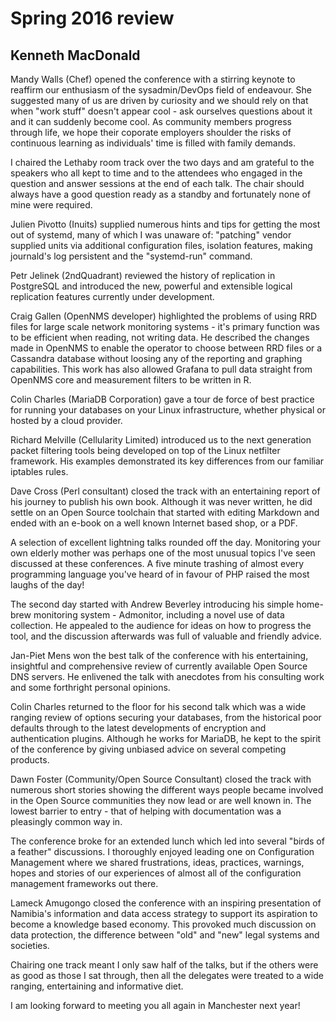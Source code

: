 # Spring 2016 review

## Kenneth MacDonald

Mandy Walls (Chef) opened the conference with a stirring keynote to
reaffirm our enthusiasm of the sysadmin/DevOps field of endeavour.
She suggested many of us are driven by curiosity and we should rely
on that when "work stuff" doesn't appear cool - ask ourselves
questions about it and it can suddenly become cool.  As community
members progress through life, we hope their coporate employers
shoulder the risks of continuous learning as individuals' time is
filled with family demands.

I chaired the Lethaby room track over the two days and am grateful to
the speakers who all kept to time and to the attendees who engaged in
the question and answer sessions at the end of each talk.  The chair
should always have a good question ready as a standby and fortunately
none of mine were required.

Julien Pivotto (Inuits) supplied numerous hints and tips for getting
the most out of systemd, many of which I was unaware of: "patching"
vendor supplied units via additional configuration files, isolation
features, making journald's log persistent and the "systemd-run"
command.

Petr Jelinek (2ndQuadrant) reviewed the history of replication in
PostgreSQL and introduced the new, powerful and extensible logical
replication features currently under development.

Craig Gallen (OpenNMS developer) highlighted the problems of using RRD
files for large scale network monitoring systems - it's primary
function was to be efficient when reading, not writing data.  He
described the changes made in OpenNMS to enable the operator to choose
between RRD files or a Cassandra database without loosing any of the
reporting and graphing capabilities.  This work has also allowed
Grafana to pull data straight from OpenNMS core and measurement
filters to be written in R.

Colin Charles (MariaDB Corporation) gave a tour de force of best
practice for running your databases on your Linux infrastructure,
whether physical or hosted by a cloud provider.

Richard Melville (Cellularity Limited) introduced us to the next
generation packet filtering tools being developed on top of the Linux
netfilter framework.  His examples demonstrated its key differences
from our familiar iptables rules.

Dave Cross (Perl consultant) closed the track with an entertaining
report of his journey to publish his own book.  Although it was never
written, he did settle on an Open Source toolchain that started with
editing Markdown and ended with an e-book on a well known Internet
based shop, or a PDF.

A selection of excellent lightning talks rounded off the day.
Monitoring your own elderly mother was perhaps one of the most unusual
topics I've seen discussed at these conferences.  A five minute
trashing of almost every programming language you've heard of in
favour of PHP raised the most laughs of the day!

The second day started with Andrew Beverley introducing his simple
home-brew monitoring system - Admonitor, including a novel use of data
collection.  He appealed to the audience for ideas on how to progress
the tool, and the discussion afterwards was full of valuable and
friendly advice.

Jan-Piet Mens won the best talk of the conference with his
entertaining, insightful and comprehensive review of currently
available Open Source DNS servers.  He enlivened the talk with
anecdotes from his consulting work and some forthright personal
opinions.

Colin Charles returned to the floor for his second talk which was a
wide ranging review of options securing your databases, from the
historical poor defaults through to the latest developments of
encryption and authentication plugins.  Although he works for MariaDB,
he kept to the spirit of the conference by giving unbiased advice on
several competing products.

Dawn Foster (Community/Open Source Consultant) closed the track with
numerous short stories showing the different ways people became
involved in the Open Source communities they now lead or are well
known in.  The lowest barrier to entry - that of helping with
documentation was a pleasingly common way in.

The conference broke for an extended lunch which led into several
"birds of a feather" discussions.  I thoroughly enjoyed leading one on
Configuration Management where we shared frustrations, ideas,
practices, warnings, hopes and stories of our experiences of almost
all of the configuration management frameworks out there.

Lameck Amugongo closed the conference with an inspiring presentation
of Namibia's information and data access strategy to support its
aspiration to become a knowledge based economy.  This provoked much
discussion on data protection, the difference between "old" and "new"
legal systems and societies.

Chairing one track meant I only saw half of the talks, but if the
others were as good as those I sat through, then all the delegates
were treated to a wide ranging, entertaining and informative diet.

I am looking forward to meeting you all again in Manchester next year!

